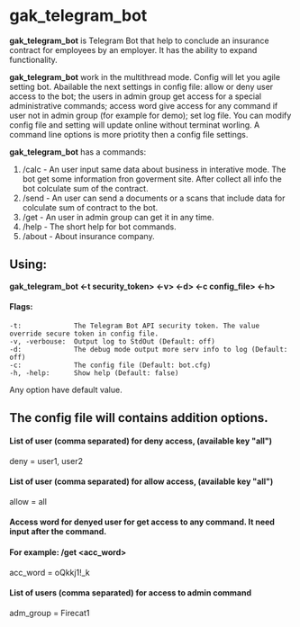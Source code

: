 # gak_telegram_bot
__gak_telegram_bot__ is Telegram Bot that help to conclude an insurance contract for employees by an employer. It has the ability to expand functionality.

__gak_telegram_bot__ work in the multithread mode. Config will let you agile setting bot. Abailable the next settings in config file: allow or deny user access to the bot; the users in admin group get access for a special administrative commands; access word give access for any command if user not in admin group (for example for demo); set log file. You can modify config file and setting will update online without terminat worling. A command line options is more priotity then a config file settings.

__gak_telegram_bot__ has a commands:
1. /calc - An user input same data about business in interative mode. The bot get some information fron goverment site. After collect all info the bot colculate sum of the contract.
2. /send - An user can send a documents or a scans that include data for colculate sum of contract to the bot. 
3. /get - An user in admin group can get it in any time.
4. /help - The short help for bot commands.
5. /about - About insurance company.

Using:
---
__gak_telegram_bot <-t security_token> <-v> <-d> <-c config_file> <-h>__

#### Flags:
    -t:             The Telegram Bot API security token. The value override secure token in config file.
    -v, -verbouse:  Output log to StdOut (Default: off)
    -d:             The debug mode output more serv info to log (Default: off)
    -c:             The config file (Default: bot.cfg)
    -h, -help:      Show help (Default: false)

Any option have default value.

The config file will contains addition options.
---
#### List of user (comma separated) for deny access, (available key "all")

deny = user1, user2

#### List of user (comma separated) for allow access, (available key "all")

allow = all

#### Access word for denyed user for get access to any command. It need input after the command.
#### For example: /get <acc_word>

acc_word = oQkkj1!_k

#### List of users (comma separated) for access to admin command

adm_group = Firecat1

